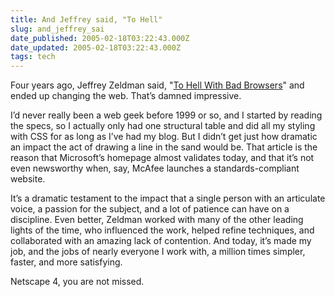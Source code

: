 ```yaml
---
title: And Jeffrey said, "To Hell"
slug: and_jeffrey_sai
date_published: 2005-02-18T03:22:43.000Z
date_updated: 2005-02-18T03:22:43.000Z
tags: tech
---
```


Four years ago, Jeffrey Zeldman said, "[To Hell With Bad Browsers](http://www.alistapart.com/articles/tohell/)" and ended up changing the web. That’s damned impressive.

I’d never really been a web geek before 1999 or so, and I started by reading the specs, so I actually only had one structural table and did all my styling with CSS for as long as I’ve had my blog. But I didn’t get just how dramatic an impact the act of drawing a line in the sand would be. That article is the reason that Microsoft’s homepage almost validates today, and that it’s not even newsworthy when, say, McAfee launches a standards-compliant website.

It’s a dramatic testament to the impact that a single person with an articulate voice, a passion for the subject, and a lot of patience can have on a discipline. Even better, Zeldman worked with many of the other leading lights of the time, who influenced the work, helped refine techniques, and collaborated with an amazing lack of contention. And today, it’s made my job, and the jobs of nearly everyone I work with, a million times simpler, faster, and more satisfying.

Netscape 4, you are not missed.
